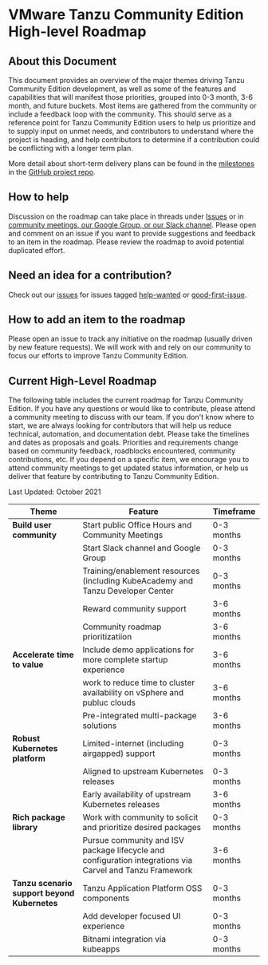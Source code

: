 # VMware Tanzu Community Edition High-level Roadmap

## About this Document

This document provides an overview of the major themes driving Tanzu Community Edition development, as well as some of the features and
capabilities that will manifest those priorities, grouped into 0-3 month, 3-6 month, and future buckets. Most items are gathered from
the community or include a feedback loop with the community. This should serve as a reference point for Tanzu Community Edition users
to help us prioritize and to supply input on unmet needs, and contributors to understand where the project is heading, and help
contributors to determine if a contribution could be conflicting with a longer term plan.

More detail about short-term delivery plans can be found in the [milestones](https://github.com/vmware-tanzu/community-edition/milestones) in
the [GitHub project repo](https://github.com/vmware-tanzu/community-edition).

## How to help

Discussion on the roadmap can take place in threads under [Issues](https://github.com/vmware-tanzu/community-edition/issues)
or in [community meetings, our Google Group, or our Slack channel](https://tanzucommunityedition.io/community/).
Please open and comment on an issue if you want to provide suggestions and feedback to an item in the roadmap.
Please review the roadmap to avoid potential duplicated effort.

## Need an idea for a contribution?

Check out our [issues](https://github.com/vmware-tanzu/community-edition/issues) for issues tagged
[help-wanted](https://github.com/vmware-tanzu/community-edition/issues?q=is%3Aopen+is%3Aissue+label%3Ahelp-wanted) or
[good-first-issue](https://github.com/vmware-tanzu/community-edition/labels/good-first-issue).

## How to add an item to the roadmap

Please open an issue to track any initiative on the roadmap (usually driven by new feature requests). We will work with
and rely on our community to focus our efforts to improve Tanzu Community Edition.

## Current High-Level Roadmap

The following table includes the current roadmap for Tanzu Community Edition. If you have any questions
or would like to contribute, please attend a community meeting to discuss with our team. If you
don't know where to start, we are always looking for contributors that will help us reduce
technical, automation, and documentation debt. Please take the timelines and dates as proposals and goals.
Priorities and requirements change based on community feedback, roadblocks encountered, community contributions,
etc. If you depend on a specific item, we encourage you to attend community meetings to get updated status information,
or help us deliver that feature by contributing to Tanzu Community Edition.

Last Updated: October 2021

|Theme|Feature|Timeframe|
|--|--|--|
|**Build user community**|Start public Office Hours and Community Meetings|0-3 months|
||Start Slack channel and Google Group|0-3 months|
||Training/enablement resources (including KubeAcademy and Tanzu Developer Center|0-3 months|
||Reward community support|3-6 months|
||Community roadmap prioritizatiion|3-6 months|
|**Accelerate time to value**|Include demo applications for more complete startup experience|3-6 months|
||work to reduce time to cluster availability on vSphere and publuc clouds|3-6 months|
||Pre-integrated multi-package solutions|3-6 months|
|**Robust Kubernetes platform**|Limited-internet (including airgapped) support|0-3 months|
||Aligned to upstream Kubernetes releases|0-3 months|
||Early availability of upstream Kubernetes releases|3-6 months|
|**Rich package library**|Work with community to solicit and prioritize desired packages|0-3 months|
||Pursue community and ISV package lifecycle and configuration integrations via Carvel and Tanzu Framework|3-6 months|
|**Tanzu scenario support beyond Kubernetes**|Tanzu Application Platform OSS components|0-3 months|
||Add developer focused UI experience|0-3 months|
||Bitnami integration via kubeapps|0-3 months|
